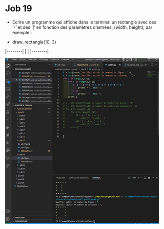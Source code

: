 # Job 19

* Écrire un programme qui affiche dans le terminal un rectangle avec des ‘-’ et des ‘|’ en fonction des paramètres d’entrées, (width, height), par exemple :

* draw_rectangle(10, 3)

|--------|
|        |
|--------|

![Job 19](./job19.png "Job17")